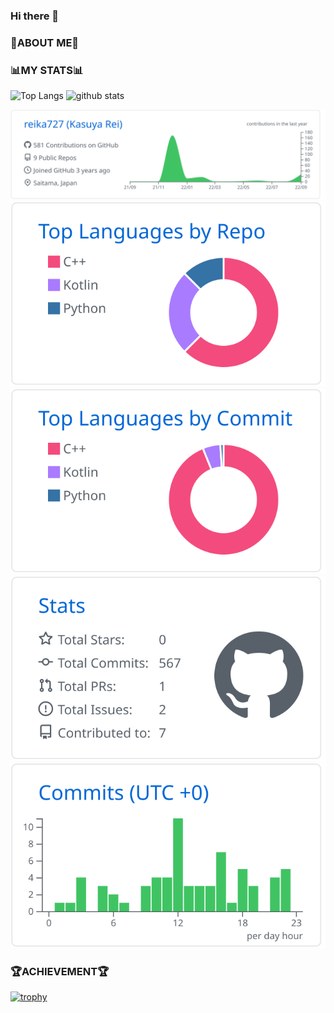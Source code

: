### Hi there 👋

### :bread:ABOUT ME:bread:

### :bar_chart:MY STATS:bar_chart:

<p align="left"> 
  <img alt="Top Langs" height="175" src="https://github-readme-stats.vercel.app/api?username=reika727&show_icons=true" />
  <img alt="github stats" height="175" src="https://github-readme-stats.vercel.app/api/top-langs/?username=reika727&layout=compact" />
</p>

[![](https://raw.githubusercontent.com/reika727/reika727/main/profile-summary-card-output/github/0-profile-details.svg)](https://github.com/vn7n24fzkq/github-profile-summary-cards)
[![](https://raw.githubusercontent.com/reika727/reika727/main/profile-summary-card-output/github/1-repos-per-language.svg)](https://github.com/vn7n24fzkq/github-profile-summary-cards) [![](https://raw.githubusercontent.com/reika727/reika727/main/profile-summary-card-output/github/2-most-commit-language.svg)](https://github.com/vn7n24fzkq/github-profile-summary-cards)
[![](https://raw.githubusercontent.com/reika727/reika727/main/profile-summary-card-output/github/3-stats.svg)](https://github.com/vn7n24fzkq/github-profile-summary-cards) [![](https://raw.githubusercontent.com/reika727/reika727/main/profile-summary-card-output/github/4-productive-time.svg)](https://github.com/vn7n24fzkq/github-profile-summary-cards)

### :trophy:ACHIEVEMENT:trophy:

[![trophy](https://github-profile-trophy.vercel.app/?username=reika727&column=-1)](https://github.com/ryo-ma/github-profile-trophy)

<!--
**reika727/reika727** is a ✨ _special_ ✨ repository because its `README.md` (this file) appears on your GitHub profile.

Here are some ideas to get you started:

- 🔭 I’m currently working on ...
- 🌱 I’m currently learning ...
- 👯 I’m looking to collaborate on ...
- 🤔 I’m looking for help with ...
- 💬 Ask me about ...
- 📫 How to reach me: ...
- 😄 Pronouns: ...
- ⚡ Fun fact: ...
-->
